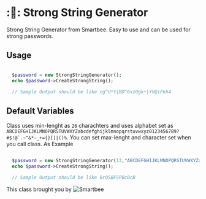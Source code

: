 # ::lock_with_ink_pen:: Strong String Generator

Strong String Generator from Smartbee. Easy to use and can be used for strong passwords.

## Usage

```php

  $password = new StrongStringGenerator();
  echo $password->CreateStrongString();

  // Sample Output should be like cg^U*t{BD^6xzUgk+|YV@iPkh4

```

## Default Variables

Class uses min-lenght as ```26``` charachters and uses alphabet set as ```ABCDEFGHIJKLMNOPQRSTUVWXYZabcdefghijklmnopqrstuvwxyz0123456789?#$!@`.~^&*-_+={}[]|()%```. You can set max-lenght and character set when you call class. As Example

```php

  $password = new StrongStringGenerator(13,"ABCDEFGHIJKLMNOPQRSTUVWXYZabcdefghijklmnopqrstuvwxyz");
  echo $password->CreateStrongString();

  // Sample Output should be like BrQSBFSPBcBcB

```

This class brought you by ![Smartbee](https://smartbee.az/images/logo-main.svg)
